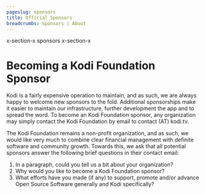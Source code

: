 ```yaml
---
pageslug: sponsors
title: Official Sponsors
breadcrumbs: Sponsors | About
---
```


x-section-x sponsors x-section-x

# Becoming a Kodi Foundation Sponsor

Kodi is a fairly expensive operation to maintain, and as such, we are always happy to welcome new sponsors to the fold. Additional sponsorships make it easier to maintain our infrastructure, further development the app and to spread the word. To become an Kodi Foundation sponsor, any organization may simply contact the Kodi Foundation by email to contact (AT) kodi.tv.

The Kodi Foundation remains a non-profit organization, and as such, we would like very much to combine clear financial management with definite software and community growth. Towards this, we ask that all potential sponsors answer the following brief questions in their contact email:

1. In a paragraph, could you tell us a bit about your organization?
1. Why would you like to become a Kodi Foundation sponsor?
1. What efforts have you made (if any) to support, promote and/or advance Open Source Software generally and Kodi specifically?
